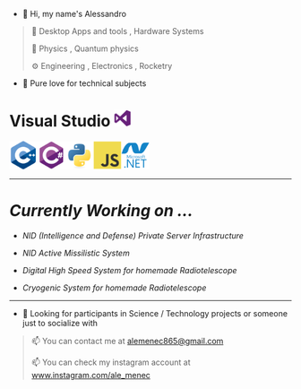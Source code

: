
- 👋 Hi, my name's Alessandro

> 📲 Desktop Apps and tools , Hardware Systems
> 
> 🔬 Physics , Quantum physics
>
> ⚙️ Engineering , Electronics , Rocketry


- 👀 Pure love for technical subjects

# Visual Studio <img src="https://raw.githubusercontent.com/devicons/devicon/master/icons/visualstudio/visualstudio-plain.svg" width="30" height="30">



<img src="https://raw.githubusercontent.com/devicons/devicon/master/icons/cplusplus/cplusplus-original.svg" width="50" height="50"><img src="https://raw.githubusercontent.com/devicons/devicon/master/icons/csharp/csharp-original.svg" width="50" height="50"><img src="https://raw.githubusercontent.com/devicons/devicon/master/icons/python/python-original.svg" width="50" height="50"><img src="https://raw.githubusercontent.com/devicons/devicon/master/icons/javascript/javascript-original.svg" width="50" height="50"><img src="https://raw.githubusercontent.com/devicons/devicon/master/icons/dot-net/dot-net-plain-wordmark.svg" width="50" height="50">

                  
___
# *Currently Working on ...*

 - *NID (Intelligence and Defense) Private Server Infrastructure*
 - *NID Active Missilistic System*
 
 - *Digital High Speed System for homemade Radiotelescope*
 - *Cryogenic System for homemade Radiotelescope*
 
___
- 💞️ Looking for participants in Science / Technology projects or someone just to socialize with

> 📫 You can contact me at alemenec865@gmail.com
> 
> 📫 You can check my instagram account at www.instagram.com/ale_menec

